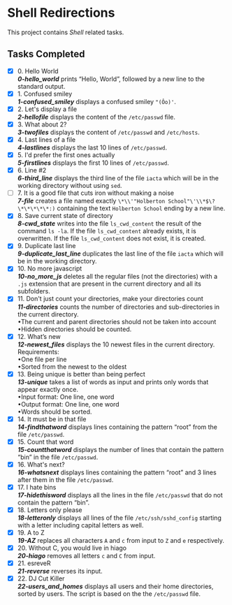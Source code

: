 # Shell Redirections

This project contains _Shell_ related tasks.

## Tasks Completed

+ [x] 0\. Hello World<br/>_**0-hello_world**_ prints “Hello, World”, followed by a new line to the standard output.
+ [x] 1\. Confused smiley<br/>_**1-confused_smiley**_ displays a confused smiley `"(Ôo)'`.
+ [x] 2\. Let's display a file<br/>_**2-hellofile**_ displays the content of the `/etc/passwd` file.
+ [x] 3\. What about 2?<br/>_**3-twofiles**_ displays the content of `/etc/passwd` and `/etc/hosts`.
+ [x] 4\. Last lines of a file<br/>_**4-lastlines**_ displays the last 10 lines of `/etc/passwd`.
+ [x] 5\. I'd prefer the first ones actually<br/>_**5-firstlines**_ displays the first 10 lines of `/etc/passwd`.
+ [x] 6\. Line #2<br/>_**6-third_line**_ displays the third line of the file `iacta` which will be in the working directory without using `sed`.
+ [ ] 7\. It is a good file that cuts iron without making a noise<br/>_**7-file**_ creates a file named exactly `\*\\'"Holberton School"\'\\*$\?\*\*\*\*\*:)` containing the text `Holberton School` ending by a new line.
+ [x] 8\. Save current state of directory<br/>_**8-cwd_state**_ writes into the file `ls_cwd_content` the result of the command `ls -la`. If the file `ls_cwd_content` already exists, it is overwritten. If the file `ls_cwd_content` does not exist, it is created.
+ [x] 9\. Duplicate last line<br/>_**9-duplicate_last_line**_ duplicates the last line of the file `iacta` which will be in the working directory.
+ [x] 10\. No more javascript<br/>_**10-no_more_js**_ deletes all the regular files (not the directories) with a `.js` extension that are present in the current directory and all its subfolders.
+ [x] 11\.  Don't just count your directories, make your directories count<br/>_**11-directories**_ counts the number of directories and sub-directories in the current directory.<br/>&bullet;The current and parent directories should not be taken into account<br/>&bullet;Hidden directories should be counted.
+ [x] 12\. What’s new<br/>_**12-newest_files**_ displays the 10 newest files in the current directory.<br/>Requirements:<br/>    &bullet;One file per line<br/>    &bullet;Sorted from the newest to the oldest
+ [x] 13\. Being unique is better than being perfect<br/>_**13-unique**_ takes a list of words as input and prints only words that appear exactly once.<br/>&bullet;Input format: One line, one word<br/>&bullet;Output format: One line, one word<br/>&bullet;Words should be sorted.
+ [x] 14\. It must be in that file<br/>_**14-findthatword**_ displays lines containing the pattern “root” from the file `/etc/passwd`.
+ [x] 15\. Count that word<br/>_**15-countthatword**_ displays the number of lines that contain the pattern “bin” in the file `/etc/passwd`.
+ [x] 16\. What's next?<br/>_**16-whatsnext**_ displays lines containing the pattern “root” and 3 lines after them in the file `/etc/passwd`.
+ [x] 17\. I hate bins<br/>_**17-hidethisword**_ displays all the lines in the file `/etc/passwd` that do not contain the pattern “bin”.
+ [x] 18\. Letters only please<br/>_**18-letteronly**_ displays all lines of the file `/etc/ssh/sshd_config` starting with a letter including capital letters as well.
+ [x] 19\. A to Z<br/>_**19-AZ**_ replaces all characters `A` and `c` from input to `Z` and `e` respectively.
+ [x] 20\. Without C, you would live in hiago<br/>_**20-hiago**_ removes all letters `c` and `C` from input.
+ [x] 21\. esreveR<br/>_**21-reverse**_ reverses its input.
+ [x] 22\. DJ Cut Killer<br/>_**22-users_and_homes**_ displays all users and their home directories, sorted by users. The script is based on the the `/etc/passwd` file.
